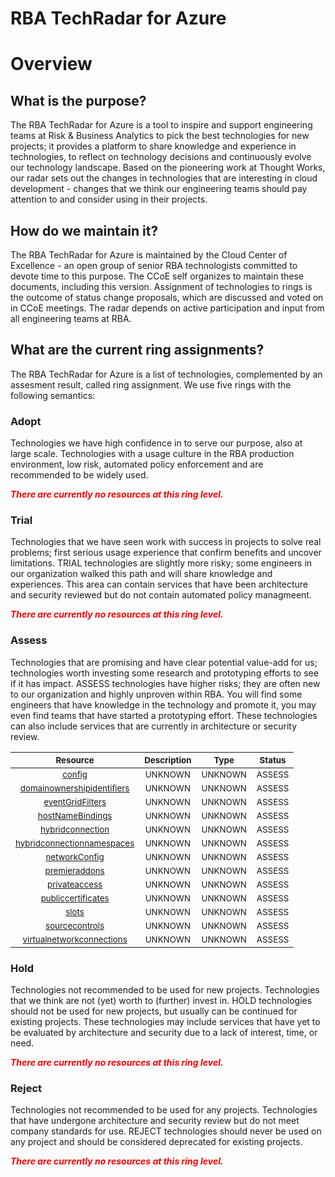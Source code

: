 
RBA TechRadar for Azure
=======================

# Overview

## What is the purpose?


The RBA TechRadar for Azure is a tool to inspire and support engineering teams at Risk & Business Analytics to pick the best technologies for new projects; it provides a platform to share knowledge and experience in technologies, to reflect on technology decisions and continuously evolve our technology landscape.  Based on the pioneering work at Thought Works, our radar sets out the changes in technologies that are interesting in cloud development - changes that we think our engineering teams should pay attention to and consider using in their projects.
## How do we maintain it?


The RBA TechRadar for Azure is maintained by the Cloud Center of Excellence - an open group of senior RBA technologists committed to devote time to this purpose.  The CCoE self organizes to maintain these documents, including this version.  Assignment of technologies to rings is the outcome of status change proposals, which are discussed and voted on in CCoE meetings.  The radar depends on active participation and input from all engineering teams at RBA.
## What are the current ring assignments?


The RBA TechRadar for Azure is a list of technologies, complemented by an assesment result, called ring assignment.  We use five rings with the following semantics:
### Adopt


Technologies we have high confidence in to serve our purpose, also at large scale.  Technologies with a usage culture in the RBA production environment, low risk, automated policy enforcement and are recommended to be widely used.  
  
***<font color="red"> There are currently no resources at this ring level. </font>***
### Trial


Technologies that we have seen work with success in projects to solve real problems;  first serious usage experience that confirm benefits and uncover limitations.  TRIAL technologies are slightly more risky; some engineers in our organization walked this path and will share knowledge and experiences.  This area can contain services that have been architecture and security reviewed but do not contain automated policy managmeent.  
  
***<font color="red"> There are currently no resources at this ring level. </font>***
### Assess


Technologies that are promising and have clear potential value-add for us; technologies worth investing some research and prototyping efforts to see if it has impact.  ASSESS technologies have higher risks;  they are often new to our organization and highly unproven within RBA.  You will find some engineers that have knowledge in the technology and promote it, you may even find teams that have started a prototyping effort.  These technologies can also include services that are currently in architecture or security review.  

|<sub>Resource</sub>|<sub>Description</sub>|<sub>Type</sub>|<sub>Status</sub>|
| :---: | :---: | :---: | :---: |
|<sub>[config](https://github.com/openrba/python-azure-techradar/tree/master/Microsoft.AppConfiguration/sites/config)</sub>|<sub>UNKNOWN</sub>|<sub>UNKNOWN</sub>|<sub>ASSESS</sub>|
|<sub>[domainownershipidentifiers](https://github.com/openrba/python-azure-techradar/tree/master/Microsoft.AppConfiguration/sites/domainownershipidentifiers)</sub>|<sub>UNKNOWN</sub>|<sub>UNKNOWN</sub>|<sub>ASSESS</sub>|
|<sub>[eventGridFilters](https://github.com/openrba/python-azure-techradar/tree/master/Microsoft.AppConfiguration/sites/eventGridFilters)</sub>|<sub>UNKNOWN</sub>|<sub>UNKNOWN</sub>|<sub>ASSESS</sub>|
|<sub>[hostNameBindings](https://github.com/openrba/python-azure-techradar/tree/master/Microsoft.AppConfiguration/sites/hostNameBindings)</sub>|<sub>UNKNOWN</sub>|<sub>UNKNOWN</sub>|<sub>ASSESS</sub>|
|<sub>[hybridconnection](https://github.com/openrba/python-azure-techradar/tree/master/Microsoft.AppConfiguration/sites/hybridconnection)</sub>|<sub>UNKNOWN</sub>|<sub>UNKNOWN</sub>|<sub>ASSESS</sub>|
|<sub>[hybridconnectionnamespaces](https://github.com/openrba/python-azure-techradar/tree/master/Microsoft.AppConfiguration/sites/hybridconnectionnamespaces)</sub>|<sub>UNKNOWN</sub>|<sub>UNKNOWN</sub>|<sub>ASSESS</sub>|
|<sub>[networkConfig](https://github.com/openrba/python-azure-techradar/tree/master/Microsoft.AppConfiguration/sites/networkConfig)</sub>|<sub>UNKNOWN</sub>|<sub>UNKNOWN</sub>|<sub>ASSESS</sub>|
|<sub>[premieraddons](https://github.com/openrba/python-azure-techradar/tree/master/Microsoft.AppConfiguration/sites/premieraddons)</sub>|<sub>UNKNOWN</sub>|<sub>UNKNOWN</sub>|<sub>ASSESS</sub>|
|<sub>[privateaccess](https://github.com/openrba/python-azure-techradar/tree/master/Microsoft.AppConfiguration/sites/privateaccess)</sub>|<sub>UNKNOWN</sub>|<sub>UNKNOWN</sub>|<sub>ASSESS</sub>|
|<sub>[publiccertificates](https://github.com/openrba/python-azure-techradar/tree/master/Microsoft.AppConfiguration/sites/publiccertificates)</sub>|<sub>UNKNOWN</sub>|<sub>UNKNOWN</sub>|<sub>ASSESS</sub>|
|<sub>[slots](https://github.com/openrba/python-azure-techradar/tree/master/Microsoft.AppConfiguration/sites/slots)</sub>|<sub>UNKNOWN</sub>|<sub>UNKNOWN</sub>|<sub>ASSESS</sub>|
|<sub>[sourcecontrols](https://github.com/openrba/python-azure-techradar/tree/master/Microsoft.AppConfiguration/sites/sourcecontrols)</sub>|<sub>UNKNOWN</sub>|<sub>UNKNOWN</sub>|<sub>ASSESS</sub>|
|<sub>[virtualnetworkconnections](https://github.com/openrba/python-azure-techradar/tree/master/Microsoft.AppConfiguration/sites/virtualnetworkconnections)</sub>|<sub>UNKNOWN</sub>|<sub>UNKNOWN</sub>|<sub>ASSESS</sub>|

### Hold


Technologies not recommended to be used for new projects. Technologies that we think are not (yet) worth to (further) invest in.  HOLD technologies should not be used for new projects, but usually can be continued for existing projects.  These technologies may include services that have yet to be evaluated by architecture and security due to a lack of interest, time, or need.  
  
***<font color="red"> There are currently no resources at this ring level. </font>***
### Reject


Technologies not recommended to be used for any projects. Technologies that have undergone architecture and security review but do not meet company standards for use.  REJECT technologies should never be used on any project and should be considered deprecated for existing projects.  
  
***<font color="red"> There are currently no resources at this ring level. </font>***